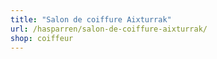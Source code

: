 ```yaml
---
title: "Salon de coiffure Aixturrak"
url: /hasparren/salon-de-coiffure-aixturrak/
shop: coiffeur
---
```

